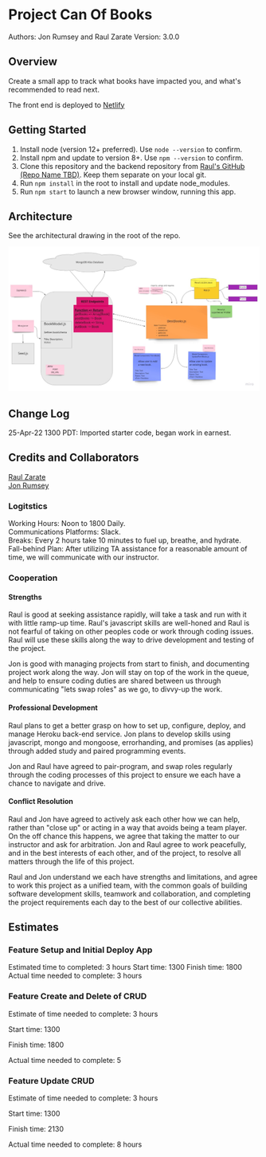# Project Can Of Books

Authors: Jon Rumsey and Raul Zarate
Version: 3.0.0

## Overview

Create a small app to track what books have impacted you, and what's recommended to read next.  

The front end is deployed to [Netlify](https://spontaneous-frangipane-cf3f7d.netlify.app/)  

## Getting Started

1. Install node (version 12+ preferred). Use `node --version` to confirm.  
1. Install npm and update to version 8+. Use `npm --version` to confirm.  
1. Clone this repository and the backend repository from [Raul's GitHub (Repo Name TBD)](https://github.com/zaratr). Keep them separate on your local git.  
1. Run `npm install` in the root to install and update node_modules.  
1. Run `npm start` to launch a new browser window, running this app.  

## Architecture

See the architectural drawing in the root of the repo.  

![Architecture Drawing](./Can%20of%20Books%20Architecture.jpg)  

## Change Log

25-Apr-22 1300 PDT: Imported starter code, began work in earnest.

## Credits and Collaborators

[Raul Zarate](https://github.com/zaratr)  
[Jon Rumsey](https://github.com/nojronatron)  

### Logitstics

Working Hours: Noon to 1800 Daily.  
Communications Platforms: Slack.  
Breaks: Every 2 hours take 10 minutes to fuel up, breathe, and hydrate.  
Fall-behind Plan: After utilizing TA assistance for a reasonable amount of time, we will communicate with our instructor.  

### Cooperation

#### Strengths

Raul is good at seeking assistance rapidly, will take a task and run with it with little ramp-up time. Raul's javascript skills are well-honed and Raul is not fearful of taking on other peoples code or work through coding issues. Raul will use these skills along the way to drive development and testing of the project.

Jon is good with managing projects from start to finish, and documenting project work along the way. Jon will stay on top of the work in the queue, and help to ensure coding duties are shared between us through communicating "lets swap roles" as we go, to divvy-up the work.  

#### Professional Development

Raul plans to get a better grasp on how to set up, configure, deploy, and manage Heroku back-end service.
Jon plans to develop skills using javascript, mongo and mongoose, errorhanding, and promises (as applies) through added study and paired programming events.

Jon and Raul have agreed to pair-program, and swap roles regularly through the coding processes of this project to ensure we each have a chance to navigate and drive.

#### Conflict Resolution

Raul and Jon have agreed to actively ask each other how we can help, rather than "close up" or acting in a way that avoids being a team player.  
On the off chance this happens, we agree that taking the matter to our instructor and ask for arbitration.
Jon and Raul agree to work peacefully, and in the best interests of each other, and of the project, to resolve all matters through the life of this project.

Raul and Jon understand we each have strengths and limitations, and agree to work this project as a unified team, with the common goals of building software development skills, teamwork and collaboration, and completing the project requirements each day to the best of our collective abilities.  

## Estimates

### Feature Setup and Initial Deploy App

Estimated time to completed: 3 hours
Start time:  1300
Finish time:  1800
Actual time needed to complete:  3 hours

### Feature Create and Delete of CRUD

Estimate of time needed to complete: 3 hours

Start time: 1300

Finish time: 1800

Actual time needed to complete: 5

### Feature Update CRUD

Estimate of time needed to complete: 3 hours

Start time: 1300

Finish time: 2130

Actual time needed to complete: 8 hours

